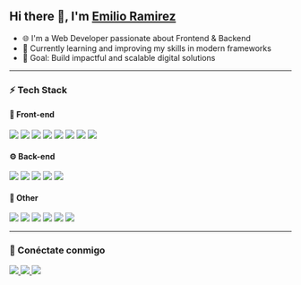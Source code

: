 <h2 align="left">Hi there 👋, I'm <a href="https://github.com/Emilio312f" target="_blank" rel="noopener noreferrer">Emilio Ramirez</a></h2>

- 🌐 I'm a Web Developer passionate about Frontend & Backend  
- 🚀 Currently learning and improving my skills in modern frameworks  
- 🎯 Goal: Build impactful and scalable digital solutions  

---

### ⚡ Tech Stack  

#### 🎨 Front-end
<span>
 <img src="https://img.shields.io/badge/HTML5-E34F26?style=for-the-badge&logo=html5&logoColor=white" /> 
 <img src="https://img.shields.io/badge/CSS3-1572B6?style=for-the-badge&logo=css3&logoColor=white" /> 
 <img src="https://img.shields.io/badge/SASS-hotpink.svg?style=for-the-badge&logo=SASS&logoColor=white" /> 
 <img src="https://img.shields.io/badge/JavaScript-323330?style=for-the-badge&logo=javascript&logoColor=F7DF1E" /> 
 <img src="https://img.shields.io/badge/TypeScript-%23007ACC.svg?style=for-the-badge&logo=typescript&logoColor=white" /> 
 <img src="https://img.shields.io/badge/React-20232A?style=for-the-badge&logo=react&logoColor=61DAFB" /> 
 <img src="https://img.shields.io/badge/Tailwind_CSS-38B2AC?style=for-the-badge&logo=tailwind-css&logoColor=white" /> 
 <img src="https://img.shields.io/badge/Bootstrap-563D7C?style=for-the-badge&logo=bootstrap&logoColor=white" />
</span>
<br>

#### ⚙️ Back-end
<span>
 <img src="https://img.shields.io/badge/Node.js-6DA55F?style=for-the-badge&logo=node.js&logoColor=white" /> 
 <img src="https://img.shields.io/badge/MongoDB-%234ea94b.svg?style=for-the-badge&logo=mongodb&logoColor=white" /> 
 <img src="https://img.shields.io/badge/SQL-336791?style=for-the-badge&logo=postgresql&logoColor=white" /> 
 <img src="https://img.shields.io/badge/PHP-777BB4?style=for-the-badge&logo=php&logoColor=white" /> 
 <img src="https://img.shields.io/badge/Laravel-FF2D20?style=for-the-badge&logo=laravel&logoColor=white" /> 
</span>
<br>

#### 🔧 Other
<span>
 <img src="https://img.shields.io/badge/Figma-%23F24E1E.svg?style=for-the-badge&logo=figma&logoColor=white" /> 
 <img src="https://img.shields.io/badge/Git-%23F05033.svg?style=for-the-badge&logo=git&logoColor=white" /> 
 <img src="https://img.shields.io/badge/NPM-%23CB3837.svg?style=for-the-badge&logo=npm&logoColor=white" /> 
 <img src="https://img.shields.io/badge/VS%20Code-007ACC?style=for-the-badge&logo=visual-studio-code&logoColor=white" />
 <img src="https://img.shields.io/badge/Windows-0078D6?style=for-the-badge&logo=windows&logoColor=white" />
 <img src="https://img.shields.io/badge/GitHub-181717?style=for-the-badge&logo=github&logoColor=white" />
</span>
<br/>

---

### 🤝 Conéctate conmigo
<span>
  <a href="https://github.com/Emilio312f" target="_blank">
    <img src="https://img.shields.io/badge/GitHub-181717?style=for-the-badge&logo=github&logoColor=white" />
  </a>
  <a href="https://www.linkedin.com/in/emilio-ramirez-noriega-76939b333/" target="_blank">
    <img src="https://img.shields.io/badge/LinkedIn-0A66C2?style=for-the-badge&logo=linkedin&logoColor=white" />
  </a>
  <a href="mailto:emilioramireznoriega.1@gmail.com">
    <img src="https://img.shields.io/badge/Gmail-D14836?style=for-the-badge&logo=gmail&logoColor=white" />
  </a>
</span>

